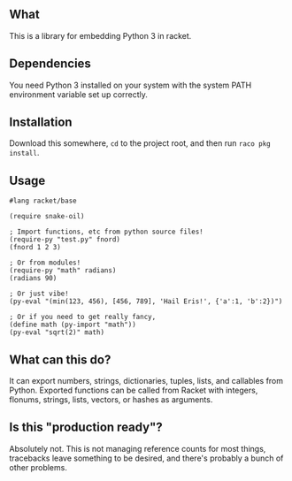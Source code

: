 What
----

This is a library for embedding Python 3 in racket.

Dependencies
------------

You need Python 3 installed on your system with the system PATH environment variable set up correctly.

Installation
------------

Download this somewhere, `cd` to the project root, and then run `raco pkg install`.

Usage
-----

```rkt
#lang racket/base

(require snake-oil)

; Import functions, etc from python source files!
(require-py "test.py" fnord)
(fnord 1 2 3)

; Or from modules!
(require-py "math" radians)
(radians 90)

; Or just vibe!
(py-eval "(min(123, 456), [456, 789], 'Hail Eris!', {'a':1, 'b':2})")

; Or if you need to get really fancy,
(define math (py-import "math"))
(py-eval "sqrt(2)" math)
```

What can this do?
-----------------

It can export numbers, strings, dictionaries, tuples, lists, and callables from Python.
Exported functions can be called from Racket with integers, flonums, strings, lists, vectors, or hashes as arguments.

Is this "production ready"?
---------------------------

Absolutely not.  This is not managing reference counts for most things, tracebacks leave something to be desired, and there's probably a bunch of other problems.
